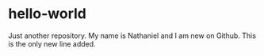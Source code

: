 # hello-world
Just another repository.
My name is Nathaniel and I am new on Github. This is the only new line added.

